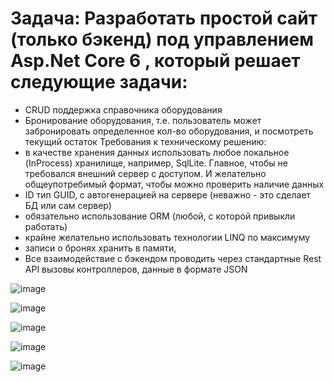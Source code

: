 # Задача: Разработать простой сайт (только бэкенд) под управлением Asp.Net Core 6 , который решает следующие задачи:
* CRUD поддержка справочника оборудования
* Бронирование оборудования, т.е. пользователь может забронировать определенное кол-во оборудования, и посмотреть текущий остаток
Требования к техническому решению:
* в качестве хранения данных использовать любое локальное (InProcess) хранилище, например, SqlLite. Главное, чтобы не требовался внешний сервер с доступом. И желательно общеупотребимый формат, чтобы можно проверить наличие данных
* ID тип GUID, с автогенерацией на сервере (неважно - это сделает БД или сам сервер)
* обязательно использование ORM (любой, с которой привыкли работать)
* крайне желательно использовать технологии LINQ по максимуму
* записи о бронях хранить в памяти,
* Все взаимодействие с бэкендом проводить через стандартные Rest API вызовы контроллеров, данные в формате JSON

![image](https://user-images.githubusercontent.com/67982113/211951402-8765fe8b-ce47-499c-916f-2ce386e1a557.png)

![image](https://user-images.githubusercontent.com/67982113/211951488-a00e0821-0487-4659-937c-f29857e9e789.png)

![image](https://user-images.githubusercontent.com/67982113/211951562-1b8309ff-115d-453b-bab1-39d67ba3bdcb.png)

![image](https://user-images.githubusercontent.com/67982113/211951606-2b74dc86-14e3-457f-8e4d-fada874d84bf.png)

![image](https://user-images.githubusercontent.com/67982113/211951625-ddf0c40f-8025-4db3-9a96-aa2fd79a24c8.png)
